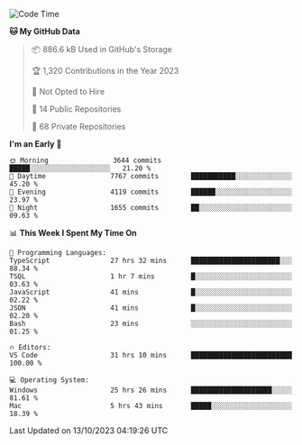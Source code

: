 <!--START_SECTION:waka-->
![Code Time](http://img.shields.io/badge/Code%20Time-4%2C730%20hrs%2032%20mins-blue)

**🐱 My GitHub Data** 

> 📦 886.6 kB Used in GitHub's Storage 
 > 
> 🏆 1,320 Contributions in the Year 2023
 > 
> 🚫 Not Opted to Hire
 > 
> 📜 14 Public Repositories 
 > 
> 🔑 68 Private Repositories 
 > 
**I'm an Early 🐤** 

```text
🌞 Morning                3644 commits        █████░░░░░░░░░░░░░░░░░░░░   21.20 % 
🌆 Daytime                7767 commits        ███████████░░░░░░░░░░░░░░   45.20 % 
🌃 Evening                4119 commits        ██████░░░░░░░░░░░░░░░░░░░   23.97 % 
🌙 Night                  1655 commits        ██░░░░░░░░░░░░░░░░░░░░░░░   09.63 % 
```


📊 **This Week I Spent My Time On** 

```text
💬 Programming Languages: 
TypeScript               27 hrs 32 mins      ██████████████████████░░░   88.34 % 
TSQL                     1 hr 7 mins         █░░░░░░░░░░░░░░░░░░░░░░░░   03.63 % 
JavaScript               41 mins             █░░░░░░░░░░░░░░░░░░░░░░░░   02.22 % 
JSON                     41 mins             █░░░░░░░░░░░░░░░░░░░░░░░░   02.20 % 
Bash                     23 mins             ░░░░░░░░░░░░░░░░░░░░░░░░░   01.25 % 

🔥 Editors: 
VS Code                  31 hrs 10 mins      █████████████████████████   100.00 % 

💻 Operating System: 
Windows                  25 hrs 26 mins      ████████████████████░░░░░   81.61 % 
Mac                      5 hrs 43 mins       █████░░░░░░░░░░░░░░░░░░░░   18.39 % 
```


 Last Updated on 13/10/2023 04:19:26 UTC
<!--END_SECTION:waka-->

